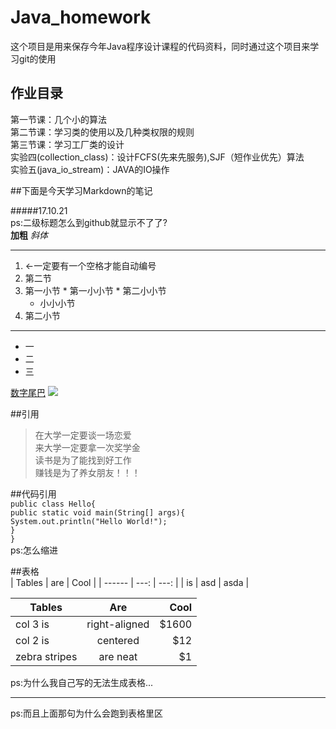 # Java_homework  
这个项目是用来保存今年Java程序设计课程的代码资料，同时通过这个项目来学习git的使用  

## 作业目录

第一节课：几个小的算法  
第二节课：学习类的使用以及几种类权限的规则  
第三节课：学习工厂类的设计  
实验四(collection_class)：设计FCFS(先来先服务),SJF（短作业优先）算法  
实验五(java_io_stream)：JAVA的IO操作  

##下面是今天学习Markdown的笔记

#####17.10.21  
ps:二级标题怎么到github就显示不了了?  
**加粗**
*斜体*  

---
1. <-一定要有一个空格才能自动编号  
2. 第二节  
  1. 第一小节
    * 第一小小节
    * 第二小小节
      * 小小小节
  2. 第二小节 

---
- 一
- 二
- 三

[数字尾巴](http://www.dgtle.com)
![](http://s.dgtle.com/forum/201710/17/233647fwb75zqmbe5q6oke.jpg-1200px?imageView2/2/w/960)

##引用  
>在大学一定要谈一场恋爱  
>来大学一定要拿一次奖学金  
>读书是为了能找到好工作  
>赚钱是为了养女朋友！！！

##代码引用  
`public class Hello{`  
	`public static void main(String[] args){`  
		`System.out.println("Hello World!");`  
	`}`  
`}`  
ps:怎么缩进

##表格  
| Tables |  are | Cool |
| ------ | ---: | ---: |
| is     |  asd | asda |


| Tables        |      Are      |  Cool |
| ------------- | :-----------: | ----: |
| col 3 is      | right-aligned | $1600 |
| col 2 is      |   centered    |   $12 |
| zebra stripes |   are neat    |    $1 |
ps:为什么我自己写的无法生成表格...  

---
ps:而且上面那句为什么会跑到表格里区